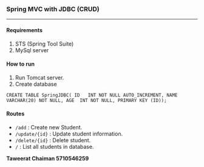 ### Spring MVC with JDBC (CRUD)
---

#### Requirements
  1. STS (Spring Tool Suite)
  2. MySql server

#### How to run
1. Run Tomcat server.
2. Create database

  `CREATE TABLE SpringJDBC(
   ID   INT NOT NULL AUTO_INCREMENT,
   NAME VARCHAR(20) NOT NULL,
   AGE  INT NOT NULL,
   PRIMARY KEY (ID));`

#### Routes
  - `/add` : Create new Student.
  - `/update/{id}` : Update student information.
  - `/delete/{id}` : Delete student.
  - `/` : List all students in database.

**Taweerat Chaiman 5710546259**

